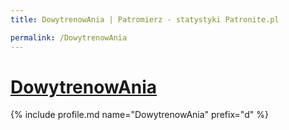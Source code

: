 ```yaml
---
title: DowytrenowAnia | Patromierz - statystyki Patronite.pl

permalink: /DowytrenowAnia
---
```


# [DowytrenowAnia](https://patronite.pl/DowytrenowAnia)

{% include profile.md name="DowytrenowAnia" prefix="d" %}
